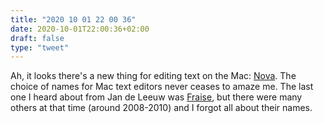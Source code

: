 ```yaml
---
title: "2020 10 01 22 00 36"
date: 2020-10-01T22:00:36+02:00
draft: false
type: "tweet"
---
```

Ah, it looks there's a new thing for editing text on the Mac: [Nova](https://nova.app/). The choice of names for Mac text editors never ceases to amaze me. The last one I heard about from Jan de Leeuw was [Fraise](https://fraise.en.softonic.com/mac), but there were many others at that time (around 2008-2010) and I forgot all about their names.

